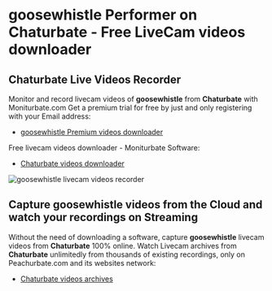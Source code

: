 # goosewhistle Performer on Chaturbate - Free LiveCam videos downloader

## Chaturbate Live Videos Recorder

Monitor and record livecam videos of **goosewhistle** from **Chaturbate** with Moniturbate.com
Get a premium trial for free by just and only registering with your Email address:
* [goosewhistle Premium videos downloader](https://moniturbate.com/request-demo-licence-key.html)

Free livecam videos downloader - Moniturbate Software:
* [Chaturbate videos downloader](https://moniturbate.com/moniturbate-download-software.html)

![goosewhistle livecam videos recorder](https://peachurnet.com/templates/moniturbate-software.png)


## Capture goosewhistle videos from the Cloud and watch your recordings on Streaming

Without the need of downloading a software, capture **goosewhistle** livecam videos from **Chaturbate** 100% online.
Watch Livecam archives from **Chaturbate** unlimitedly from thousands of existing recordings, only on Peachurbate.com and its websites network:
* [Chaturbate videos archives](https://peachurnet.com/)